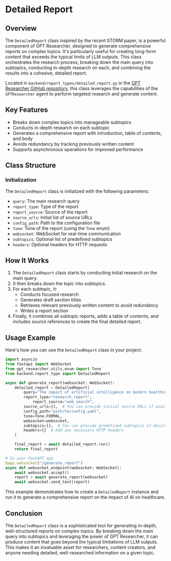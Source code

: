 # Detailed Report

## Overview

The `DetailedReport` class inspired by the recent STORM paper, is a powerful component of GPT Researcher, designed to generate comprehensive reports on complex topics. It's particularly useful for creating long-form content that exceeds the typical limits of LLM outputs. This class orchestrates the research process, breaking down the main query into subtopics, conducting in-depth research on each, and combining the results into a cohesive, detailed report.

Located in `backend/report_types/detailed_report.py` in the [GPT Researcher GitHub repository](https://github.com/assafelovic/gpt-researcher), this class leverages the capabilities of the `GPTResearcher` agent to perform targeted research and generate content.

## Key Features

- Breaks down complex topics into manageable subtopics
- Conducts in-depth research on each subtopic
- Generates a comprehensive report with introduction, table of contents, and body
- Avoids redundancy by tracking previously written content
- Supports asynchronous operations for improved performance

## Class Structure

### Initialization

The `DetailedReport` class is initialized with the following parameters:

- `query`: The main research query
- `report_type`: Type of the report
- `report_source`: Source of the report
- `source_urls`: Initial list of source URLs
- `config_path`: Path to the configuration file
- `tone`: Tone of the report (using the `Tone` enum)
- `websocket`: WebSocket for real-time communication
- `subtopics`: Optional list of predefined subtopics
- `headers`: Optional headers for HTTP requests

## How It Works

1. The `DetailedReport` class starts by conducting initial research on the main query.
2. It then breaks down the topic into subtopics.
3. For each subtopic, it:
   - Conducts focused research
   - Generates draft section titles
   - Retrieves relevant previously written content to avoid redundancy
   - Writes a report section
4. Finally, it combines all subtopic reports, adds a table of contents, and includes source references to create the final detailed report.

## Usage Example

Here's how you can use the `DetailedReport` class in your project:

```python
import asyncio
from fastapi import WebSocket
from gpt_researcher.utils.enum import Tone
from backend.report_type import DetailedReport

async def generate_report(websocket: WebSocket):
    detailed_report = DetailedReport(
        query="The impact of artificial intelligence on modern healthcare",
        report_type="research_report",
            report_source="web_search",
        source_urls=[],  # You can provide initial source URLs if available
        config_path="path/to/config.yaml",
        tone=Tone.FORMAL,
        websocket=websocket,
        subtopics=[],  # You can provide predefined subtopics if desired
        headers={}  # Add any necessary HTTP headers
    )

    final_report = await detailed_report.run()
    return final_report

# In your FastAPI app
@app.websocket("/generate_report")
async def websocket_endpoint(websocket: WebSocket):
    await websocket.accept()
    report = await generate_report(websocket)
    await websocket.send_text(report)
```

This example demonstrates how to create a `DetailedReport` instance and run it to generate a comprehensive report on the impact of AI on healthcare.

## Conclusion

The `DetailedReport` class is a sophisticated tool for generating in-depth, well-structured reports on complex topics. By breaking down the main query into subtopics and leveraging the power of GPT Researcher, it can produce content that goes beyond the typical limitations of LLM outputs. This makes it an invaluable asset for researchers, content creators, and anyone needing detailed, well-researched information on a given topic.